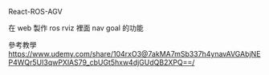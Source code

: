 React-ROS-AGV

在 web 製作 ros rviz 裡面 nav goal 的功能

參考教學 https://www.udemy.com/share/104rxO3@7akMA7mSb337h4ynavAVGAbjNEP4WQr5UI3qwPXlAS79_cbUGt5hxw4djGUdQB2XPQ==/
